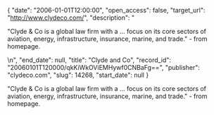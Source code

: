 {
  "date": "2006-01-01T12:00:00", 
  "open_access": false, 
  "target_url": "http://www.clydeco.com/", 
  "description": "<p>\"Clyde &amp; Co is a global law firm with a ... focus on its core sectors of aviation, energy, infrastructure, insurance, marine, and trade.\" - from homepage.</p>\n", 
  "end_date": null, 
  "title": "Clyde and Co", 
  "record_id": "20060101T120000/qkKiWkOViEMHywf0CNBaFg==", 
  "publisher": "clydeco.com", 
  "slug": 14268, 
  "start_date": null
}

<p>"Clyde &amp; Co is a global law firm with a ... focus on its core sectors of aviation, energy, infrastructure, insurance, marine, and trade." - from homepage.</p>

